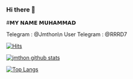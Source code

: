 ### Hi there 👋

#𝗠𝗬 𝗡𝗔𝗠𝗘 𝗠𝗨𝗛𝗔𝗠𝗠𝗔𝗗

Telegram  : @Jmthon\n
User Telegram  : @RRRD7

[![Hits](https://hits.seeyoufarm.com/api/count/incr/badge.svg?url=https%3A%2F%2Fgithub.com%2Fsandy1709&count_bg=%231EE510&title_bg=%23555555&icon=&icon_color=%23931414&title=account+views&edge_flat=false)](https://hits.seeyoufarm.com)


[![jmthon github stats](https://github-readme-stats.vercel.app/api?username=jmthon-ar&show_icons=true&theme=cobalt&count_private=true)](https://github.com/jmthon-ar)

[![Top Langs](https://github-readme-stats.vercel.app/api/top-langs/?username=jmthon-ar&layout=compact&theme=cobalt)](https://github.com/jmthon-ar)
<!--
**jmthon-ar/jmthon-ar** is a ✨ _special_ ✨ repository because its `README.md` (this file) appears on your GitHub profile.

Here are some ideas to get you started:

- 🔭 I’m currently working on ...
- 🌱 I’m currently learning ...
- 👯 I’m looking to collaborate on ...
- 🤔 I’m looking for help with ...
- 💬 Ask me about ...
- 📫 How to reach me: ...
- 😄 Pronouns: ...
- ⚡ Fun fact: ...
-->

